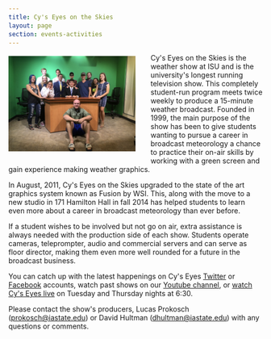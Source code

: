```yaml
---
title: Cy's Eyes on the Skies
layout: page
section: events-activities
---
```


<img src="https://github.com/isuams/isuams/blob/master/uploads/images/Copy of Copy of Matthew Gunn.jpg?raw=true" alt="Cy's Eyes cast and production group photo" class="rotateimg90" style="width:50%; padding-top: 5px; padding-right: 30px; padding-bottom: 20px; float:left;">

Cy's Eyes on the Skies is the weather show at ISU and is the university's longest running television show. This completely student-run program meets twice weekly to produce a 15-minute weather broadcast. Founded in 1999, the main purpose of the show has been to give students wanting to pursue a career in broadcast meteorology a chance to practice their on-air skills by working with a green screen and gain experience making weather graphics. 

In August, 2011, Cy's Eyes on the Skies upgraded to the state of the art graphics system known as Fusion by WSI. This, along with the move to a new studio in 171 Hamilton Hall in fall 2014 has helped students to learn even more about a career in broadcast meteorology than ever before. 

If a student wishes to be involved but not go on air, extra assistance is always needed with the production side of each show. Students operate cameras, teleprompter, audio and commercial servers and can serve as floor director, making them even more well rounded for a future in the broadcast business. 

You can catch up with the latest happenings on Cy's Eyes [Twitter](https://twitter.com/CysEyes) or [Facebook](http://www.facebook.com/pages/Cys-Eyes-on-the-Skies/457085540998278) accounts, watch past shows on our [Youtube channel](https://www.youtube.com/user/CysEyesISU), or [watch Cy's Eyes live](https://www.greenlee.iastate.edu/greenlee-tv) on Tuesday and Thursday nights at 6:30. 

Please contact the show's producers, Lucas Prokosch ([prokosch@iastate.edu](mailto:prokosch@iastate.edu)) or David Hultman ([dhultman@iastate.edu](mailto:dhultman@iastate.edu)) with any questions or comments. 
